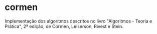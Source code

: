 # cormen

Implementação dos algoritmos descritos no livro "Algoritmos - Teoria e Prática", 2ª edição, de Cormen, Leiserson, Rivest e Stein.